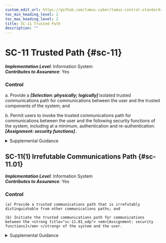 ```yaml
---
custom_edit_url: https://github.com/tamus-cyber/tamus-control-standards/tree/main/content/tamus.edu/TAMUS_profile.xml
toc_min_heading_level: 2
toc_max_heading_level: 2
title: SC-11 Trusted Path
description: ""
---
```


# SC-11 Trusted Path {#sc-11}

_**Implementation Level**_: Information System\
_**Contributes to Assurance**_: Yes

### Control

a. Provide a <strong title="sc-11_odp.01"> <em>[Selection: physically; logically]</em> </strong> isolated trusted communications path for communications between the user and the trusted components of the system; and

b. Permit users to invoke the trusted communications path for communications between the user and the following security functions of the system, including at a minimum, authentication and re-authentication: <strong title="sc-11_odp.02"> <em>[Assignment: security functions]</em> </strong>.

<details>
  <summary>Supplemental Guidance</summary>

Trusted paths are mechanisms by which users can communicate (using input devices such as keyboards) directly with the security functions of systems with the requisite assurance to support security policies. Trusted path mechanisms can only be activated by users or the security functions of organizational systems. User responses that occur via trusted paths are protected from modification by and disclosure to untrusted applications. Organizations employ trusted paths for trustworthy, high-assurance connections between security functions of systems and users, including during system logons. The original implementations of trusted paths employed an out-of-band signal to initiate the path, such as using the BREAK key, which does not transmit characters that can be spoofed. In later implementations, a key combination that could not be hijacked was used (e.g., the CTRL-ALT-DEL keys). Such key combinations, however, are platform-specific and may not provide a trusted path implementation in every case. The enforcement of trusted communications paths is provided by a specific implementation that meets the reference monitor concept.

</details>

## SC-11(1) Irrefutable Communications Path {#sc-11.01}

_**Implementation Level**_: Information System\
_**Contributes to Assurance**_: Yes

### Control

    (a) Provide a trusted communications path that is irrefutably distinguishable from other communications paths; and

    (b) Initiate the trusted communications path for communications between the <strong title="sc-11.01_odp"> <em>[Assignment: security functions]</em> </strong> of the system and the user.

<details>
  <summary>Supplemental Guidance</summary>

An irrefutable communications path permits the system to initiate a trusted path, which necessitates that the user can unmistakably recognize the source of the communication as a trusted system component. For example, the trusted path may appear in an area of the display that other applications cannot access or be based on the presence of an identifier that cannot be spoofed.

</details>

